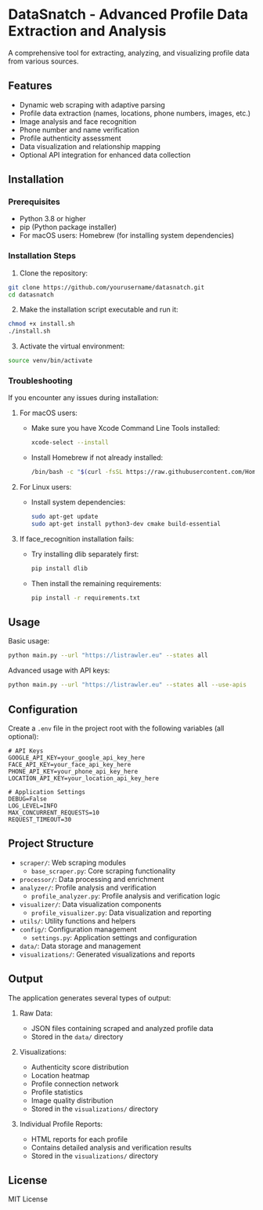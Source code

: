 # DataSnatch - Advanced Profile Data Extraction and Analysis

A comprehensive tool for extracting, analyzing, and visualizing profile data from various sources.

## Features

- Dynamic web scraping with adaptive parsing
- Profile data extraction (names, locations, phone numbers, images, etc.)
- Image analysis and face recognition
- Phone number and name verification
- Profile authenticity assessment
- Data visualization and relationship mapping
- Optional API integration for enhanced data collection

## Installation

### Prerequisites

- Python 3.8 or higher
- pip (Python package installer)
- For macOS users: Homebrew (for installing system dependencies)

### Installation Steps

1. Clone the repository:
```bash
git clone https://github.com/yourusername/datasnatch.git
cd datasnatch
```

2. Make the installation script executable and run it:
```bash
chmod +x install.sh
./install.sh
```

3. Activate the virtual environment:
```bash
source venv/bin/activate
```

### Troubleshooting

If you encounter any issues during installation:

1. For macOS users:
   - Make sure you have Xcode Command Line Tools installed:
     ```bash
     xcode-select --install
     ```
   - Install Homebrew if not already installed:
     ```bash
     /bin/bash -c "$(curl -fsSL https://raw.githubusercontent.com/Homebrew/install/HEAD/install.sh)"
     ```

2. For Linux users:
   - Install system dependencies:
     ```bash
     sudo apt-get update
     sudo apt-get install python3-dev cmake build-essential
     ```

3. If face_recognition installation fails:
   - Try installing dlib separately first:
     ```bash
     pip install dlib
     ```
   - Then install the remaining requirements:
     ```bash
     pip install -r requirements.txt
     ```

## Usage

Basic usage:
```bash
python main.py --url "https://listrawler.eu" --states all
```

Advanced usage with API keys:
```bash
python main.py --url "https://listrawler.eu" --states all --use-apis
```

## Configuration

Create a `.env` file in the project root with the following variables (all optional):

```
# API Keys
GOOGLE_API_KEY=your_google_api_key_here
FACE_API_KEY=your_face_api_key_here
PHONE_API_KEY=your_phone_api_key_here
LOCATION_API_KEY=your_location_api_key_here

# Application Settings
DEBUG=False
LOG_LEVEL=INFO
MAX_CONCURRENT_REQUESTS=10
REQUEST_TIMEOUT=30
```

## Project Structure

- `scraper/`: Web scraping modules
  - `base_scraper.py`: Core scraping functionality
- `processor/`: Data processing and enrichment
- `analyzer/`: Profile analysis and verification
  - `profile_analyzer.py`: Profile analysis and verification logic
- `visualizer/`: Data visualization components
  - `profile_visualizer.py`: Data visualization and reporting
- `utils/`: Utility functions and helpers
- `config/`: Configuration management
  - `settings.py`: Application settings and configuration
- `data/`: Data storage and management
- `visualizations/`: Generated visualizations and reports

## Output

The application generates several types of output:

1. Raw Data:
   - JSON files containing scraped and analyzed profile data
   - Stored in the `data/` directory

2. Visualizations:
   - Authenticity score distribution
   - Location heatmap
   - Profile connection network
   - Profile statistics
   - Image quality distribution
   - Stored in the `visualizations/` directory

3. Individual Profile Reports:
   - HTML reports for each profile
   - Contains detailed analysis and verification results
   - Stored in the `visualizations/` directory

## License

MIT License 